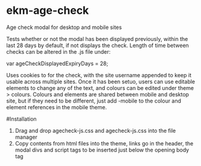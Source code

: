 # ekm-age-check
Age check modal for desktop and mobile sites

Tests whether or not the modal has been displayed previously, within the last 28 days by default, if not displays the check. Length of time between checks can be altered in the .js file under:

var ageCheckDisplayedExpiryDays = 28;

Uses cookies to for the check, with the site username appended to keep it usable across multiple sites. Once it has been setuo, users can use editable elements to change any of the text, and colours can be edited under theme > colours. Colours and elements are shared between mobile and desktop site, but if they need to be different, just add -mobile to the colour and element references in the mobile theme.

#Installation
  1. Drag and drop agecheck-js.css and agecheck-js.css into the file manager
  2. Copy contents from html files into the theme, links go in the header, the modal divs and script tags to be inserted just below the opening body tag
